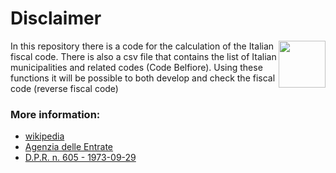 # Disclaimer
<img align="right" src="https://www.lentepubblica.it/wp-content/uploads/2014/04/codice-fiscale.png" height="75px" />
In this repository there is a code for the calculation of the Italian fiscal code. There is also a csv file that contains the list of Italian municipalities and related codes (Code Belfiore). Using these functions it will be possible to both develop and check the fiscal code (reverse fiscal code)

### More information:
* [wikipedia](https://it.wikipedia.org/wiki/Codice_fiscale)
* [Agenzia delle Entrate](http://www.agenziaentrate.it/ilwwcm/connect/Nsi/Servizi/Codice+fiscale+-+Tessera+Sanitaria/)
* [D.P.R. n. 605 - 1973-09-29](http://www.edizionieuropee.it/law/html/56/zn95_03_001.html)
